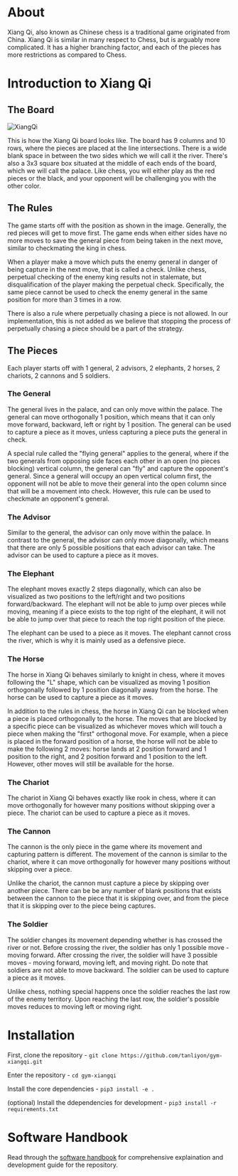 # About
Xiang Qi, also known as Chinese chess is a traditional game originated from China. Xiang Qi is similar in many respect to Chess, but is arguably more complicated. It has a higher branching factor, and each of the pieces has more restrictions as compared to Chess.

# Introduction to Xiang Qi
## The Board
![XiangQi](https://tanliyon.github.com/gym-xiangqi/resources/xiangqi.png)

This is how the Xiang Qi board looks like. The board has 9 columns and 10 rows, where the pieces are placed at the line intersections. There is a wide blank space in between the two sides which we will call it the river. There's also a 3x3 square box situated at the middle of each ends of the board, which we will call the palace. Like chess, you will either play as the red pieces or the black, and your opponent will be challenging you with the other color.

## The Rules
The game starts off with the position as shown in the image. Generally, the red pieces will get to move first. The game ends when either sides have no more moves to save the general piece from being taken in the next move, similar to checkmating the king in chess. 

When a player make a move which puts the enemy general in danger of being capture in the next move, that is called a check. Unlike chess, perpetual checking of the enemy king results not in stalemate, but disqualification of the player making the perpetual check. Specifically, the same piece cannot be used to check the enemy general in the same position for more than 3 times in a row.

There is also a rule where perpetually chasing a piece is not allowed. In our implementation, this is not added as we believe that stopping the process of perpetually chasing a piece should be a part of the strategy.

## The Pieces
Each player starts off with 1 general, 2 advisors, 2 elephants, 2 horses, 2 chariots, 2 cannons and 5 soldiers.

### The General
The general lives in the palace, and can only move within the palace. The general can move orthogonally 1 position, which means that it can only move forward, backward, left or right by 1 position. The general can be used to capture a piece as it moves, unless capturing a piece puts the general in check.

A special rule called the "flying general" applies to the general, where if the two generals from opposing side faces each other in an open (no pieces blocking) vertical column, the general can "fly" and capture the opponent's general. Since a general will occupy an open vertical column first, the opponent will not be able to move their general into the open column since that will be a movement into check. However, this rule can be used to checkmate an opponent's general.

### The Advisor
Similar to the general, the advisor can only move within the palace. In contrast to the general, the advisor can only move diagonally, which means that there are only 5 possible positions that each advisor can take. The advisor can be used to capture a piece as it moves.

### The Elephant
The elephant moves exactly 2 steps diagonally, which can also be visualized as two positions to the left/right and two positions forward/backward. The elephant will not be able to jump over pieces while moving, meaning if a piece exists to the top right of the elephant, it will not be able to jump over that piece to reach the top right position of the piece.

The elephant can be used to a piece as it moves. The elephant cannot cross the river, which is why it is mainly used as a defensive piece.

### The Horse
The horse in Xiang Qi behaves similarly to knight in chess, where it moves following the "L" shape, which can be visualized as moving 1 position orthogonally followed by 1 position diagonally away from the horse. The horse can be used to capture a piece as it moves.

In addition to the rules in chess, the horse in Xiang Qi can be blocked when a piece is placed orthogonally to the horse. The moves that are blocked by a specific piece can be visualized as whichever moves which will touch a piece when making the "first" orthogonal move. For example, when a piece is placed in the forward position of a horse, the horse will not be able to make the following 2 moves: horse lands at 2 position forward and 1 position to the right, and 2 position forward and 1 position to the left. However, other moves will still be available for the horse.

### The Chariot
The chariot in Xiang Qi behaves exactly like rook in chess, where it can move orthogonally for however many positions without skipping over a piece. The chariot can be used to capture a piece as it moves.

### The Cannon
The cannon is the only piece in the game where its movement and capturing pattern is different. The movement of the cannon is similar to the chariot, where it can move orthogonally for however many positions without skipping over a piece.

Unlike the chariot, the cannon must capture a piece by skipping over another piece. There can be be any number of blank positions that exists between the cannon to the piece that it is skipping over, and from the piece that it is skipping over to the piece being captures.

### The Soldier
The soldier changes its movement depending whether is has crossed the river or not. Before crossing the river, the soldier has only 1 possible move - moving forward. After crossing the river, the soldier will have 3 possible moves - moving forward, moving left, and moving right. Do note that soldiers are not able to move backward. The soldier can be used to capture a piece as it moves.

Unlike chess, nothing special happens once the soldier reaches the last row of the enemy territory. Upon reaching the last row, the soldier's possible moves reduces to moving left or moving right.

# Installation
First, clone the repository - `git clone https://github.com/tanliyon/gym-xiangqi.git`

Enter the repository - `cd gym-xiangqi`

Install the core dependencies - `pip3 install -e .`

(optional) Install the ddependencies for development - `pip3 install -r requirements.txt`

# Software Handbook
Read through the [software handbook](https://docs.google.com/document/d/1Y5AM-Xj4XUkurKW1m9cBOs0bRJWS62qw8wu74Alcj9k/edit?usp=sharing) for comprehensive explaination and development guide for the repository.

